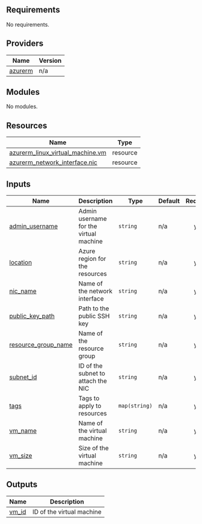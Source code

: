 <!-- BEGIN_TF_DOCS -->
## Requirements

No requirements.

## Providers

| Name | Version |
|------|---------|
| <a name="provider_azurerm"></a> [azurerm](#provider\_azurerm) | n/a |

## Modules

No modules.

## Resources

| Name | Type |
|------|------|
| [azurerm_linux_virtual_machine.vm](https://registry.terraform.io/providers/hashicorp/azurerm/latest/docs/resources/linux_virtual_machine) | resource |
| [azurerm_network_interface.nic](https://registry.terraform.io/providers/hashicorp/azurerm/latest/docs/resources/network_interface) | resource |

## Inputs

| Name | Description | Type | Default | Required |
|------|-------------|------|---------|:--------:|
| <a name="input_admin_username"></a> [admin\_username](#input\_admin\_username) | Admin username for the virtual machine | `string` | n/a | yes |
| <a name="input_location"></a> [location](#input\_location) | Azure region for the resources | `string` | n/a | yes |
| <a name="input_nic_name"></a> [nic\_name](#input\_nic\_name) | Name of the network interface | `string` | n/a | yes |
| <a name="input_public_key_path"></a> [public\_key\_path](#input\_public\_key\_path) | Path to the public SSH key | `string` | n/a | yes |
| <a name="input_resource_group_name"></a> [resource\_group\_name](#input\_resource\_group\_name) | Name of the resource group | `string` | n/a | yes |
| <a name="input_subnet_id"></a> [subnet\_id](#input\_subnet\_id) | ID of the subnet to attach the NIC | `string` | n/a | yes |
| <a name="input_tags"></a> [tags](#input\_tags) | Tags to apply to resources | `map(string)` | n/a | yes |
| <a name="input_vm_name"></a> [vm\_name](#input\_vm\_name) | Name of the virtual machine | `string` | n/a | yes |
| <a name="input_vm_size"></a> [vm\_size](#input\_vm\_size) | Size of the virtual machine | `string` | n/a | yes |

## Outputs

| Name | Description |
|------|-------------|
| <a name="output_vm_id"></a> [vm\_id](#output\_vm\_id) | ID of the virtual machine |
<!-- END_TF_DOCS -->